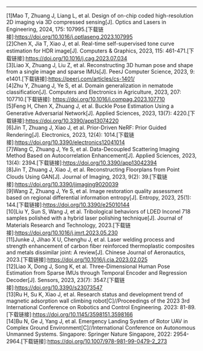 ---
[1]Mao T, Zhuang J, Liang L, et al. Design of on-chip coded high-resolution 2D imaging via 3D compressed sensing[J]. Optics and Lasers in Engineering, 2024, 175: 107995.[下载链接]:https://doi.org/10.1016/j.optlaseng.2023.107995 <br />
[2]Chen X, Jia T, Xiao J, et al. Real-time self-supervised tone curve estimation for HDR image[J]. Computers & Graphics, 2023, 115: 461-471.[下载链接]:https://doi.org/10.1016/j.cag.2023.07.034<br />
[3]Liao X, Zhuang J, Liu Z, et al. Reconstructing 3D human pose and shape from a single image and sparse IMUs[J]. PeerJ Computer Science, 2023, 9: e1401.[下载链接]:https://peerj.com/articles/cs-1401/ <br />
[4]Zhu Y, Zhuang J, Ye S, et al. Domain generalization in nematode classification[J]. Computers and Electronics in Agriculture, 2023, 207: 107710.[下载链接]:		https://doi.org/10.1016/j.compag.2023.107710 <br />
[5]Feng H, Chen X, Zhuang J, et al. Buckle Pose Estimation Using a Generative Adversarial Network[J]. Applied Sciences, 2023, 13(7): 4220.[下载链接]:https://doi.org/10.3390/app13074220<br />
[6]Jin T, Zhuang J, Xiao J, et al. Prior-Driven NeRF: Prior Guided Rendering[J]. Electronics, 2023, 12(4): 1014.[下载链接]:https://doi.org/10.3390/electronics12041014<br />
[7]Wang C, Zhuang J, Ye S, et al. Data-Decoupled Scattering Imaging Method Based on Autocorrelation Enhancement[J]. Applied Sciences, 2023, 13(4): 2394.[下载链接]:https://doi.org/10.3390/app13042394<br />
[8]Jin T, Zhuang J, Xiao J, et al. Reconstructing Floorplans from Point Clouds Using GAN[J]. Journal of Imaging, 2023, 9(2): 39.[下载链接]:https://doi.org/10.3390/jimaging9020039<br />
[9]Wang Z, Zhuang J, Ye S, et al. Image restoration quality assessment based on regional differential information entropy[J]. Entropy, 2023, 25(1): 144.[下载链接]:https://doi.org/10.3390/e25010144<br />
[10]Liu Y, Sun S, Wang J, et al. Tribological behaviors of LDED Inconel 718 samples polished with a hybrid laser polishing technique[J]. Journal of Materials Research and Technology, 2023.[下载链接]:https://doi.org/10.1016/j.jmrt.2023.05.230<br />
[11]Junke J, Jihao X U, Chenghu J, et al. Laser welding process and strength enhancement of carbon fiber reinforced thermoplastic composites and metals dissimilar joint: A review[J]. Chinese Journal of Aeronautics, 2023.[下载链接]:https://doi.org/10.1016/j.cja.2023.02.025<br />
[12]Liao X, Dong J, Song K, et al. Three-Dimensional Human Pose Estimation from Sparse IMUs through Temporal Encoder and Regression Decoder[J]. Sensors, 2023, 23(7): 3547.[下载链接]:https://doi.org/10.3390/s23073547<br />
[13]Ru H, Su K, Xiao J, et al. Research status and development trend of magnetic adsorption wall climbing robot[C]//Proceedings of the 2023 3rd International Conference on Robotics and Control Engineering. 2023: 81-89.[下载链接]:https://doi.org/10.1145/3598151.3598166<br />
[14]Bu N, Ge J, Yang J, et al. Emergency Landing System of Rotor UAV in Complex Ground Environment[C]//International Conference on Autonomous Unmanned Systems. Singapore: Springer Nature Singapore, 2022: 2954-2964.[下载链接]:https://doi.org/10.1007/978-981-99-0479-2_273<br />
